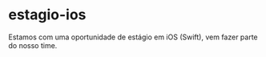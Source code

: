 # estagio-ios
Estamos com uma oportunidade de estágio em iOS (Swift), vem fazer parte do nosso time.
